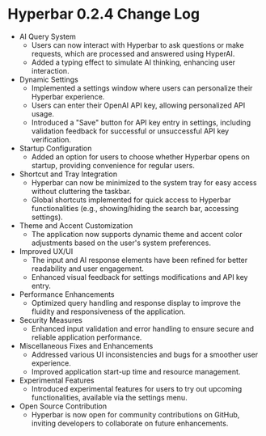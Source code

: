 # Hyperbar 0.2.4 Change Log

- AI Query System
  - Users can now interact with Hyperbar to ask questions or make requests, which are processed and answered using HyperAI.
  - Added a typing effect to simulate AI thinking, enhancing user interaction.
- Dynamic Settings
  - Implemented a settings window where users can personalize their Hyperbar experience.
  - Users can enter their OpenAI API key, allowing personalized API usage.
  - Introduced a "Save" button for API key entry in settings, including validation feedback for successful or unsuccessful API key verification.
- Startup Configuration
  - Added an option for users to choose whether Hyperbar opens on startup, providing convenience for regular users.
- Shortcut and Tray Integration
  - Hyperbar can now be minimized to the system tray for easy access without cluttering the taskbar.
  - Global shortcuts implemented for quick access to Hyperbar functionalities (e.g., showing/hiding the search bar, accessing settings).
- Theme and Accent Customization
  - The application now supports dynamic theme and accent color adjustments based on the user's system preferences.
- Improved UX/UI
  - The input and AI response elements have been refined for better readability and user engagement.
  - Enhanced visual feedback for settings modifications and API key entry.
- Performance Enhancements
  - Optimized query handling and response display to improve the fluidity and responsiveness of the application.
- Security Measures
  - Enhanced input validation and error handling to ensure secure and reliable application performance.
- Miscellaneous Fixes and Enhancements
  - Addressed various UI inconsistencies and bugs for a smoother user experience.
  - Improved application start-up time and resource management.
- Experimental Features
  - Introduced experimental features for users to try out upcoming functionalities, available via the settings menu.
- Open Source Contribution
  - Hyperbar is now open for community contributions on GitHub, inviting developers to collaborate on future enhancements.
